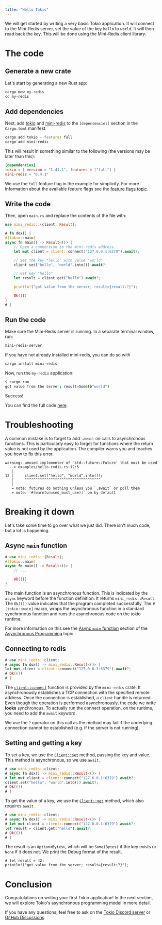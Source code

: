 ```yaml
---
title: "Hello Tokio"
---
```


We will get started by writing a very basic Tokio application. It will connect
to the Mini-Redis server, set the value of the key `hello` to `world`. It will
then read back the key. This will be done using the Mini-Redis client library.

# The code

## Generate a new crate

Let's start by generating a new Rust app:

```bash
cargo new my-redis
cd my-redis
```

## Add dependencies

Next, add [tokio] and [mini-redis] to the `[dependencies]` section in the
`Cargo.toml` manifest:

[tokio]: https://crates.io/crates/tokio
[mini-redis]: https://crates.io/crates/mini-redis

```bash
cargo add tokio --features full
cargo add mini-redis
```

This will result in something similar to the following (the versions may be
later than this):

```toml
[dependencies]
tokio = { version = "1.41.1", features = ["full"] }
mini-redis = "0.4.1"
```

We use the `full` feature flag in the example for simplicity. For more
information about the available feature flags see the [feature flags
topic](/tokio/topics/feature-flags).

## Write the code

Then, open `main.rs` and replace the contents of the file with:

```rust
use mini_redis::{client, Result};

# fn dox() {
#[tokio::main]
async fn main() -> Result<()> {
    // Open a connection to the mini-redis address.
    let mut client = client::connect("127.0.0.1:6379").await?;

    // Set the key "hello" with value "world"
    client.set("hello", "world".into()).await?;

    // Get key "hello"
    let result = client.get("hello").await?;

    println!("got value from the server; result={result:?}");

    Ok(())
}
# }
```

## Run the code

Make sure the Mini-Redis server is running. In a separate terminal window, run:

```bash
mini-redis-server
```

If you have not already installed mini-redis, you can do so with

```bash
cargo install mini-redis
```

Now, run the `my-redis` application:

```bash
$ cargo run
got value from the server; result=Some(b"world")
```

Success!

You can find the full code [here][full].

[full]: https://github.com/tokio-rs/website/blob/master/tutorial-code/hello-tokio/src/main.rs

# Troubleshooting

A common mistake is to forget to add `.await` on calls to asynchronous
functions. This is particularly easy to forget for functions where the return
value is not used by the application. The compiler warns you and teaches you how
to fix this error.

```plain
warning: unused implementer of `std::future::Future` that must be used
  --> examples/hello-redis.rs:12:5
   |
12 |     client.set("hello", "world".into());
   |     ^^^^^^^^^^^^^^^^^^^^^^^^^^^^^^^^^^^
   |
   = note: futures do nothing unless you `.await` or poll them
   = note: `#[warn(unused_must_use)]` on by default
```

# Breaking it down

Let's take some time to go over what we just did. There isn't much code, but a
lot is happening.

## Async `main` function

```rust
# use mini_redis::{Result};
#[tokio::main]
async fn main() -> Result<()> {
    // ...

    Ok(())
}
```

The main function is an asynchronous function. This is indicated by the `async`
keyword before the function definition. It returns `mini_redis::Result`. The
`Ok(())` value indicates that the program completed successfully. The
`#[tokio::main]` macro, wraps the asynchronous function in a standard
synchronous function and runs the asynchronous code on the tokio runtime.

For more information on this see the [Async `main` function] section of the
[Asynchronous Programming] topic.

[Async `main` function]: /tokio/topics/async#async-main-function
[Asynchronous Programming]: /tokio/topics/async

## Connecting to redis

```rust
# use mini_redis::client;
# async fn dox() -> mini_redis::Result<()> {
let mut client = client::connect("127.0.0.1:6379").await?;
# Ok(())
# }
```

The [`client::connect`] function is provided by the `mini-redis` crate. It
asynchronously establishes a TCP connection with the specified remote address.
Once the connection is established, a `client` handle is returned. Even though
the operation is performed asynchronously, the code we write **looks**
synchronous. To actually run the connect operation, on the runtime, you need to
add the `await` keyword.

We use the `?` operator on this call as the method may fail if the underlying
connection cannot be established (e.g. if the server is not running).

[`client::connect`]: https://docs.rs/mini-redis/latest/mini_redis/client/fn.connect.html

## Setting and getting a key

To set a key, we use the [`Client::set`] method, passing the key and value. This
method is asynchronous, so we use `await`.

[`Client::set`]: https://docs.rs/mini-redis/latest/mini_redis/client/struct.Client.html#method.set

```rust
# use mini_redis::client;
# async fn dox() -> mini_redis::Result<()> {
# let mut client = client::connect("127.0.0.1:6379").await?;
client.set("hello", "world".into()).await?;
# Ok(())
# }
```

To get the value of a key, we use the [`Client::get`] method, which also requires `await`.

[`Client::get`]: https://docs.rs/mini-redis/latest/mini_redis/client/struct.Client.html#method.get

```rust
# use mini_redis::client;
# async fn dox() -> mini_redis::Result<()> {
# let mut client = client::connect("127.0.0.1:6379").await?;
let result = client.get("hello").await?;
# Ok(())
# }
```

The result is an `Option<Bytes>`, which will be `Some(Bytes)` if the key exists
or `None` if it does not. We print the Debug format of the result.

```rust,ignore
# let result = 42;
println!("got value from the server; result={result:?}");
```

# Conclusion

Congratulations on writing your first Tokio application! In the next section,
we will explore Tokio's asynchronous programming model in more detail.

If you have any questions, feel free to ask on the [Tokio Discord server] or
[GitHub Discussions].

[Tokio Discord server]: https://discord.gg/tokio
[GitHub Discussions]: https://github.com/tokio-rs/tokio/discussions
